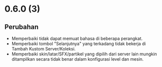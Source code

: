 # 0.6.0 (3)

## Perubahan

- Memperbaiki tidak dapat memuat bahasa di beberapa perangkat.
- Memperbaiki tombol "Selanjutnya" yang terkadang tidak bekerja di Tambah Kustom Server/Koleksi.
- Memperbaiki skin/latar/SFX/partikel yang dipilih dari server lain mungkin ditampilkan secara tidak benar dalam konfigurasi level dan mesin.
